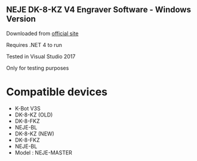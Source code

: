 ## NEJE DK-8-KZ V4 Engraver Software - Windows Version

Downloaded from [official site](http://neje.club/dkz.htm)

Requires .NET 4 to run

Tested in Visual Studio 2017

Only for testing purposes

# Compatible devices

* K-Bot V3S
* DK-8-KZ (OLD)
* DK-8-FKZ
* NEJE-BL
* DK-8-KZ (NEW)
* DK-8-FKZ
* NEJE-BL
* Model : NEJE-MASTER

